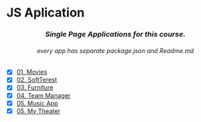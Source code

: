 # JS Aplication
 
<h3 align="center"><i>Single Page Applications for this course.</i></h3> 
<h6 align="center"><i>every app has separate package.json and Readme.md</i></h6>

- [x] [01. Movies](3.%20Single%20Page%20Applications/Movies)
- [x] [02. SoftTerest](4.%20Architecture%20and%20Testing/SoftTerest)
- [x] [03. Furniture](6.%20Routing/Furniture)
- [x] [04. Team Manager](7.Modular%20Application/01.Team-Manager)
- [x] [05. Music App](Exam%20Preparation/1.%20Exam/Music%20App)
- [x] [05. My Theater](Exam%20Preparation/1.%20Exam/Music%20App)
